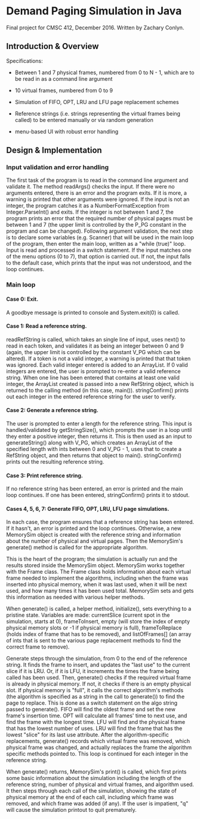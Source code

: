 # Demand Paging Simulation in Java
Final project for CMSC 412, December 2016.
Written by Zachary Conlyn.
## Introduction & Overview
Specifications:
- Between 1 and 7 physical frames, numbered from 0 to N - 1, which are to be read in as a command line argument

- 10 virtual frames, numbered from 0 to 9

- Simulation of FIFO, OPT, LRU and LFU page replacement schemes

- Reference strings (i.e. strings representing the virtual frames being called) to be entered manually or via random generation

- menu-based UI with robust error handling
## Design & Implementation
### Input validation and error handling
The first task of the program is to read in the command line argument and validate it. The method readArgs() checks the input. If there were no arguments entered, there is an error and the program exits. If it is more, a warning is printed that other arguments were ignored. If the input is not an integer, the program catches it as a NumberFormatException from Integer.ParseInt() and exits. If the integer is not between 1 and 7, the program prints an error that the required number of physical pages must be between 1 and 7 (the upper limit is controlled by the P_PG constant in the program and can be changed).
Following argument validation, the next step is to declare some variables (e.g. Scanner) that will be used in the main loop of the program, then enter the main loop, written as a "while (true)" loop. Input is read and processed in a switch statement. If the input matches one of the menu options (0 to 7), that option is carried out. If not, the input falls to the default case, which prints that the input was not understood, and the loop continues.

### Main loop
#### Case 0: Exit.
A goodbye message is printed to console and System.exit(0) is called.

#### Case 1: Read a reference string.
readRefString is called, which takes an single line of input, uses next() to read in each token, and validates it as being an integer between 0 and 9 (again, the upper limit is controlled by the constant V_PG which can be altered). If a token is not a valid integer, a warning is printed that that token was ignored. Each valid integer entered is added to an ArrayList<Int>. If 0 valid integers are entered, the user is prompted to re-enter a valid reference string. When one line has been entered that contains at least one valid integer, the ArrayList<Int> created is passed into a new RefString object, which is returned to the calling method (in this case, main()). stringConfirm() prints out each integer in the entered reference string for the user to verify.

#### Case 2: Generate a reference string.
The user is prompted to enter a length for the reference string. This input is handled/validated by getStringSize(), which prompts the user in a loop until they enter a positive integer, then returns it. This is then used as an input to generateString() along with V_PG, which creates an ArrayList<Int> of the specified length with ints between 0 and V_PG - 1, uses that to create a RefString object, and then returns that object to main(). stringConfirm() prints out the resulting reference string.

#### Case 3: Print reference string.
If no reference string has been entered, an error is printed and the main loop continues. If one has been entered, stringConfirm() prints it to stdout.

#### Cases 4, 5, 6, 7: Generate FIFO, OPT, LRU, LFU page simulations.
In each case, the program ensures that a reference string has been entered. If it hasn't, an error is printed and the loop continues. Otherwise, a new MemorySim object is created with the reference string and information about the number of physical and virtual pages. Then the MemorySim's generate() method is called for the appropriate algorithm.

This is the heart of the program; the simulation is actually run and the results stored inside the MemorySim object. MemorySim works together with the Frame class. The Frame class holds information about each virtual frame needed to implement the algorithms, including when the frame was inserted into physical memory, when it was last used, when it will be next used, and how many times it has been used total. MemorySim sets and gets this information as needed with various helper methods.

When generate() is called, a helper method, initialize(), sets everything to a pristine state. Variables are made: currentSlice (current spot in the simulation, starts at 0), frameToInsert, empty (will store the index of empty physical memory slots or -1 if physical memory is full), frameToReplace (holds index of frame that has to be removed), and listOfFrames[] (an array of ints that is sent to the various page replacement methods to find the correct frame to remove).

Generate steps through the simulation, from 0 to the end of the reference string. It finds the frame to insert, and updates the "last use" to the current slice if it is LRU. Or, if it is LFU, it increments the times the frame being called has been used. Then, generate() checks if the required virtual frame is already in physical memory. If not, it checks if there is an empty physical slot. If physical memory is "full", it calls the correct algorithm's methods (the algorithm is specified as a string in the call to generate()) to find the page to replace. This is done as a switch statement on the algo string passed to generate(). FIFO will find the oldest frame and set the new frame's insertion time. OPT will calculate all frames' time to next use, and find the frame with the longest time. LFU will find and the physical frame that has the lowest number of uses. LRU will find the frame that has the lowest "slice" for its last use attribute. After the algorithm-specific replacements, generate() records which virtual frame was removed, which physical frame was changed, and actually replaces the frame the algorithm specific methods pointed to. This loop is continued for each integer in the reference string.

When generate() returns, MemorySim's print() is called, which first prints some basic information about the simulation including the length of the reference string, number of physical and virtual frames, and algorithm used. It then steps through each call of the simulation, showing the state of physical memory at the end of each call, including which frame was removed, and which frame was added (if any). If the user is impatient, "q" will cause the simulation printout to quit prematurely.
